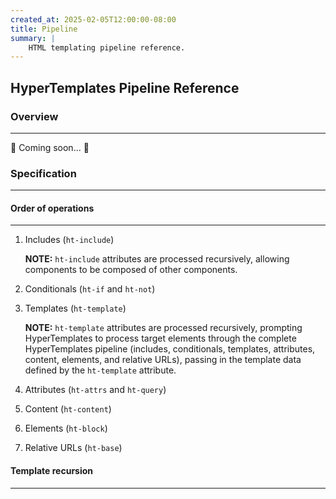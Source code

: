 ```yaml
---
created_at: 2025-02-05T12:00:00-08:00
title: Pipeline
summary: |
    HTML templating pipeline reference.
---
```


## HyperTemplates Pipeline Reference

<auto-toc selectors='h3,h4,h5,h6,dl dt'></auto-toc>

### Overview
------------

🚧 Coming soon... 🚧

### Specification
-----------------

#### Order of operations
------------------------

1. Includes (`ht-include`)

   <doc-quote ht-block notice>

   **NOTE:** `ht-include` attributes are processed recursively, allowing components to be composed of other components.

   </doc-quote>

1. Conditionals (`ht-if` and `ht-not`)
1. Templates (`ht-template`)

   <doc-quote ht-block success>

   **NOTE:** `ht-template` attributes are processed recursively, prompting HyperTemplates to process target elements through the complete HyperTemplates pipeline (includes, conditionals, templates, attributes, content, elements, and relative URLs), passing in the template data defined by the `ht-template` attribute.

   </doc-quote>

1. Attributes (`ht-attrs` and `ht-query`)
1. Content (`ht-content`)
1. Elements (`ht-block`)
1. Relative URLs (`ht-base`)

#### Template recursion
-----------------------

